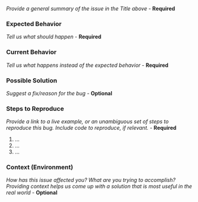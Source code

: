 <i>Provide a general summary of the issue in the Title above</i> - <b>Required</b>

### Expected Behavior
<i>Tell us what should happen</i> - <b> Required</b>

### Current Behavior
<i>Tell us what happens instead of the expected behavior</i> - <b>Required</b>

### Possible Solution
<i>Suggest a fix/reason for the bug</i> - <b>Optional</b>

### Steps to Reproduce
<i>Provide a link to a live example, or an unambiguous set of steps to<br>
reproduce this bug. Include code to reproduce, if relevant.</i> - <b>Required</b>

1. ...
2. ...
3. ...

### Context (Environment)
<i>How has this issue affected you? What are you trying to accomplish?<br>
Providing context helps us come up with a solution that is most useful in the real world</i> - <b>Optional</b>
